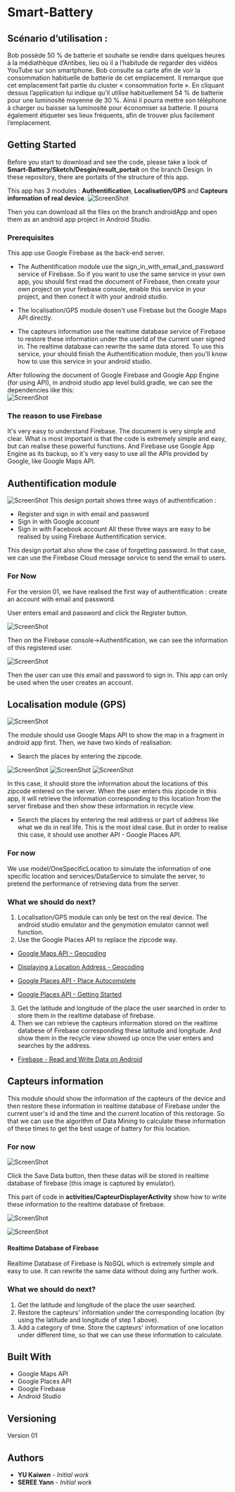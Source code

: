 # Smart-Battery

## Scénario d’utilisation : 

Bob possède 50 % de batterie et souhaite se rendre dans quelques heures à la médiathèque d’Antibes, lieu où il a l’habitude de regarder des vidéos YouTube sur son smartphone.
Bob consulte sa carte afin de voir la consommation habituelle de batterie de cet emplacement.
Il remarque que cet emplacement fait partie du cluster « consommation forte ».
En cliquant dessus l’application lui indique qu’il utilise habituellement 54 % de batterie pour une luminosité moyenne de 30 %.
Ainsi il pourra mettre son téléphone à charger ou baisser sa luminosité pour économiser sa batterie.
Il pourra également étiqueter ses lieux fréquents, afin de trouver plus facilement l’emplacement.


## Getting Started

Before you start to download and see the code, please take a look of **Smart-Battery/Sketch/Desgin/result_portait** on the branch Design. In these repository, there are portaits of the structure of this app.

This app has 3 modules : **Authentification**, **Localisation/GPS** and **Capteurs information of real device**.
![ScreenShot](https://github.com/amelieykw/Smart-Battery/blob/design/Sketch/Desgin/result%20portait/total.png)

Then you can download all the files on the branch androidApp and open them as an android app project in Android Studio.

### Prerequisites

This app use Google Firebase as the back-end server. 

- The Authentification module use the sign_in_with_email_and_password service of Firebase. So if you want to use the same service in your own app, you should first read the document of Firebase, then create your own project on your firebase console, enable this service in your project, and then conect it with your android studio.

- The localisation/GPS module dosen't use Firebase but the Google Maps API directly.

- The capteurs information use the realtime database service of Firebase to restore these information under the userId of the current user signed in. The realtime database can rewrite the same data stored. To use this service, your should finish the Authentification module, then you'll know how to use this service in your android studio.


After following the document of Google Firebase and Google App Engine (for using API), in android studio app level build.gradle, we can see the dependencies like this:  
![ScreenShot](https://github.com/amelieykw/Smart-Battery/blob/tutorial/build_gradle_app_dependencies.png)

### The reason to use Firebase

It's very easy to understand Firebase. The document is very simple and clear. What is most important is that the code is extremely simple and easy, but can realise these powerful functions. And Firebase use Google App Engine as its backup, so it's very easy to use all the APIs provided by Google, like Google Maps API.


## Authentification module
![ScreenShot](https://github.com/amelieykw/Smart-Battery/blob/design/Sketch/Desgin/result%20portait/SIGN%20IN.png)
This design portait shows three ways of authentification : 
- Register and sign in with email and password
- Sign in with Google account
- Sign in with Facebook account
All these three ways are easy to be realised by using Firebase Authentification service.

This design portait also show the case of forgetting password. In that case, we can use the Firebase Cloud message service to send the email to users.

### For Now
For the version 01, we have realised the first way of authentification : create an account with email and password.

User enters email and password and click the Register button. 

![ScreenShot](https://github.com/amelieykw/Smart-Battery/blob/tutorial/login_screenshot.png) 

Then on the Firebase console->Authentification, we can see the information of this registered user.

![ScreenShot](https://github.com/amelieykw/Smart-Battery/blob/tutorial/authentification.png)

Then the user can use this email and password to sign in. This app can only be used when the user creates an account. 

## Localisation module (GPS)
![ScreenShot](https://github.com/amelieykw/Smart-Battery/blob/design/Sketch/Desgin/result%20portait/Localisation.png)

The module should use Google Maps API to show the map in a fragment in android app first. 
Then, we have two kinds of realisation:
- Search the places by entering the zipcode. 

![ScreenShot](https://github.com/amelieykw/Smart-Battery/blob/tutorial/map_enter_zipcode_screenshot.png)
![ScreenShot](https://github.com/amelieykw/Smart-Battery/blob/tutorial/android_studio_logic_classes.png)
![ScreenShot](https://github.com/amelieykw/Smart-Battery/blob/tutorial/android_studio_layout.png)

In this case, it should store the information about the locations of this zipcode entered on the server. When the user enters this zipcode in this app, it will retrieve the information corresponding to this location from the server firebase and then show these information in recycle view. 

- Search the places by entering the real address or part of address like what we do in real life.
This is the most ideal case. But in order to realise this case, it should use another API - Google Places API.

### For now

We use model/OneSpecificLocation to simulate the information of one specific location and services/DataService to simulate the server, to pretend the performance of retrieving data from the server.

### What we should do next?

1. Localisation/GPS module can only be test on the real device. The android studio emulator and the genymotion emulator cannot well function.
2. Use the Google Places API to replace the zipcode way.
  
  - [Google Maps API - Geocoding](https://developers.google.com/maps/documentation/geocoding/start?authuser=0)
  
  - [Displaying a Location Address - Geocoding](https://developer.android.com/training/location/display-address.html)
  
  - [Google Places API - Place Autocomplete](https://developers.google.com/places/android-api/autocomplete) 
  
  - [Google Places API - Getting Started](https://developers.google.com/places/android-api/start)

3. Get the latitude and longitude of the place the user searched in order to store them in the realtime database of firebase.
4. Then we can retrieve the capteurs information stored on the realtime databese of Firebase corresponding these latitude and longitude. And show them in the recycle view showed up once the user enters and searches by the address.
  
  - [Firebase - Read and Write Data on Android](https://firebase.google.com/docs/database/android/read-and-write)

## Capteurs information 

This module should show the information of the capteurs of the device and then restore these information in realtime database of Firebase under the current user's id and the time and the current location of this restorage. So that we can use the algorithm of Data Mining to calculate these information of these times to get the best usage of battery for this location.

### For now

![ScreenShot](https://github.com/amelieykw/Smart-Battery/blob/tutorial/battery_info_screenshot.png)

Click the Save Data button, then these datas will be stored in realtime database of firebase (this image is captured by emulator).

This part of code in **activities/CapteurDisplayerActivity** show how to write these information to the realtime database of firebase. 

![ScreenShot](https://github.com/amelieykw/Smart-Battery/blob/tutorial/realtime_database_firebase_code.png)

![ScreenShot](https://github.com/amelieykw/Smart-Battery/blob/tutorial/realtime_database.png)

#### Realtime Database of Firebase

Realtime Database of Firebase is NoSQL which is extremely simple and easy to use. It can rewrite the same data without doing any further work.

### What we should do next?

1. Get the latitude and longitude of the place the user searched.
2. Restore the capteurs' information under the corresponding location (by using the latitude and longitude of step 1 above).    
3. Add a category of time. Store the capteurs' information of one location under different time, so that we can use these information to calculate.


## Built With

* Google Maps API 
* Google Places API
* Google Firebase
* Android Studio

## Versioning

Version 01

## Authors

* **YU Kaiwen** - *Initial work*
* **SEREE Yann** - *Initial work*

